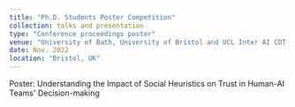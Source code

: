 ```yaml
---
title: "Ph.D. Students Poster Competition"
collection: talks and presentation
type: "Conference proceedings poster"
venue: "University of Bath, University of Bristol and UCL Inter AI CDT Conference"
date: Nov. 2022
location: "Bristol, UK"
---
```


Poster: Understanding the Impact of Social Heuristics on Trust in Human-AI Teams' Decision-making





